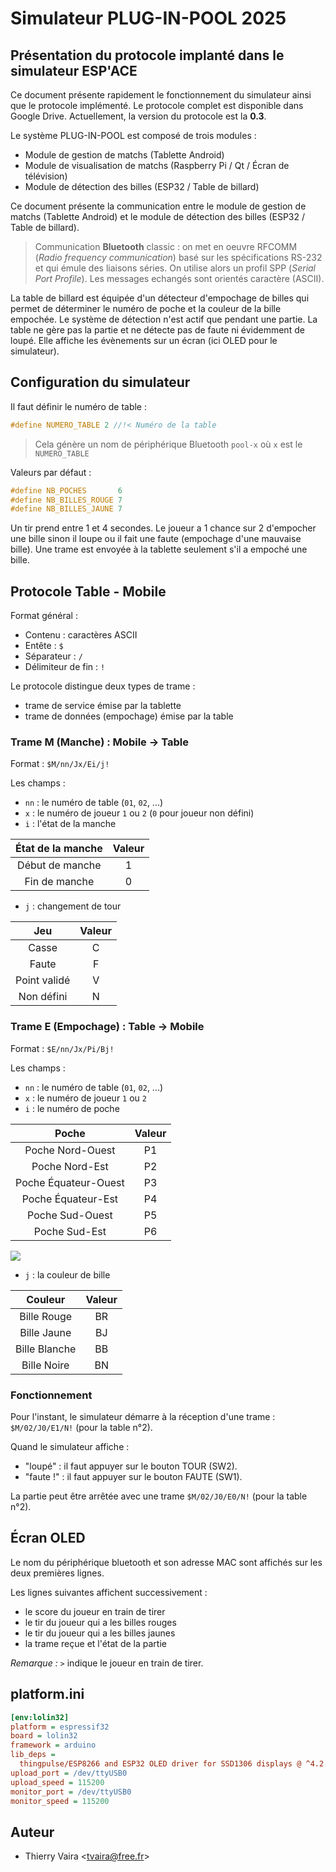 # Simulateur PLUG-IN-POOL 2025

## Présentation du protocole implanté dans le simulateur ESP'ACE

Ce document présente rapidement le fonctionnement du simulateur ainsi que le protocole implémenté. Le protocole complet est disponible dans Google Drive. Actuellement, la version du protocole est la **0.3**.

Le système PLUG-IN-POOL est composé de trois modules :

- Module de gestion de matchs (Tablette Android)
- Module de visualisation de matchs (Raspberry Pi / Qt / Écran de télévision)
- Module de détection des billes (ESP32 / Table de billard)

Ce document présente la communication entre le module de gestion de matchs (Tablette Android) et le module de détection des billes (ESP32 / Table de billard).

> Communication **Bluetooth** classic : on met en oeuvre RFCOMM (*Radio frequency communication*) basé sur les spécifications RS-232 et qui émule des liaisons séries. On utilise alors un profil SPP (*Serial Port Profile*). Les messages echangés sont orientés caractère (ASCII).

La table de billard est équipée d'un détecteur d'empochage de billes qui permet de déterminer le numéro de poche et la couleur de la bille empochée. Le système de détection n'est actif que pendant une partie. La table ne gère pas la partie et ne détecte pas de faute ni évidemment de loupé. Elle affiche les évènements sur un écran (ici OLED pour le simulateur).

## Configuration du simulateur

Il faut définir le numéro de table :

```cpp
#define NUMERO_TABLE 2 //!< Numéro de la table
```

> Cela génère un nom de périphérique Bluetooth `pool-x` où `x` est le `NUMERO_TABLE`

Valeurs par défaut :

```cpp
#define NB_POCHES       6
#define NB_BILLES_ROUGE 7
#define NB_BILLES_JAUNE 7
```

Un tir prend entre 1 et 4 secondes. Le joueur a 1 chance sur 2 d'empocher une bille sinon il loupe ou il fait une faute (empochage d'une mauvaise bille). Une trame est envoyée à la tablette seulement s'il a empoché une bille.

## Protocole Table - Mobile

Format général :

- Contenu : caractères ASCII
- Entête : `$`
- Séparateur : `/`
- Délimiteur de fin : `!`

Le protocole distingue deux types de trame :

- trame de service émise par la tablette
- trame de données (empochage) émise par la table

### Trame M (Manche) : Mobile → Table

Format : `$M/nn/Jx/Ei/j!`

Les champs :

- `nn` : le numéro de table (`01`, `02`, ...)
- `x` : le numéro de joueur `1` ou `2` (`0` pour joueur non défini)
- `i` : l'état de la manche

| État de la manche | Valeur |
| :---------------: | :----: |
|  Début de manche  |   1    |
|   Fin de manche   |   0    |

- `j` : changement de tour

|     Jeu      | Valeur |
| :----------: | :----: |
|    Casse     |   C    |
|    Faute     |   F    |
| Point validé |   V    |
|  Non défini  |   N    |

### Trame E (Empochage) : Table → Mobile

Format : `$E/nn/Jx/Pi/Bj!`

Les champs :

- `nn` : le numéro de table (`01`, `02`, ...)
- `x` : le numéro de joueur `1` ou `2`
- `i` : le numéro de poche

|        Poche         | Valeur |
| :------------------: | :----: |
|   Poche Nord-Ouest   |   P1   |
|    Poche Nord-Est    |   P2   |
| Poche Équateur-Ouest |   P3   |
|  Poche Équateur-Est  |   P4   |
|   Poche Sud-Ouest    |   P5   |
|    Poche Sud-Est     |   P6   |

![](./images/table.png)

- `j` : la couleur de bille

|    Couleur    | Valeur |
| :-----------: | :----: |
|  Bille Rouge  |   BR   |
|  Bille Jaune  |   BJ   |
| Bille Blanche |   BB   |
|  Bille Noire  |   BN   |

### Fonctionnement

Pour l'instant, le simulateur démarre à la réception d'une trame : `$M/02/J0/E1/N!` (pour la table n°2).

Quand le simulateur affiche :

- "loupé"   : il faut appuyer sur le bouton TOUR (SW2).
- "faute !" : il faut appuyer sur le bouton FAUTE (SW1).

La partie peut être arrêtée avec une trame ``$M/02/J0/E0/N!`` (pour la table n°2).

## Écran OLED

Le nom du périphérique bluetooth et son adresse MAC sont affichés sur les deux premières lignes.

Les lignes suivantes affichent successivement :

- le score du joueur en train de tirer
- le tir du joueur qui a les billes rouges
- le tir du joueur qui a les billes jaunes
- la trame reçue et l'état de la partie

*Remarque :* `>` indique le joueur en train de tirer.

## platform.ini

```ini
[env:lolin32]
platform = espressif32
board = lolin32
framework = arduino
lib_deps =
  thingpulse/ESP8266 and ESP32 OLED driver for SSD1306 displays @ ^4.2.0
upload_port = /dev/ttyUSB0
upload_speed = 115200
monitor_port = /dev/ttyUSB0
monitor_speed = 115200
```

## Auteur

- Thierry Vaira <<tvaira@free.fr>>
